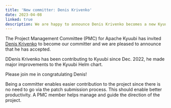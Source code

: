 ```yaml
---
title: 'New committer: Denis Krivenko'
date: 2023-04-08
linked: true
description: We are happy to announce Denis Krivenko becomes a new Kyuubi committer.
---
```

<!---
  Licensed under the Apache License, Version 2.0 (the "License");
  you may not use this file except in compliance with the License.
  You may obtain a copy of the License at

   http://www.apache.org/licenses/LICENSE-2.0

  Unless required by applicable law or agreed to in writing, software
  distributed under the License is distributed on an "AS IS" BASIS,
  WITHOUT WARRANTIES OR CONDITIONS OF ANY KIND, either express or implied.
  See the License for the specific language governing permissions and
  limitations under the License. See accompanying LICENSE file.
-->

The Project Management Committee (PMC) for Apache Kyuubi
has invited [Denis Krivenko](https://github.com/dnskr) to become our committer and
we are pleased to announce that he has accepted.

DDenis Krivenko has been contributing to Kyuubi since Dec. 2022, he made major
improvements to the Kyuubi Helm chart.

Please join me in congratulating Denis!

Being a committer enables easier contribution to the
project since there is no need to go via the patch
submission process. This should enable better productivity.
A PMC member helps manage and guide the direction of the project.
